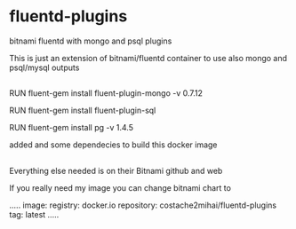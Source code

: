 # fluentd-plugins
bitnami fluentd with mongo and psql plugins

This is just an extension of bitnami/fluentd container to use also mongo and psql/mysql outputs

##
RUN  fluent-gem install fluent-plugin-mongo -v 0.7.12

RUN  fluent-gem install fluent-plugin-sql

RUN  fluent-gem install pg -v 1.4.5

added and some dependecies to build this docker image
##

Everything else needed is on their Bitnami github and web

If you really need my image you can change bitnami chart to

.....
image:
  registry: docker.io
  repository: costache2mihai/fluentd-plugins
  tag: latest
.....
